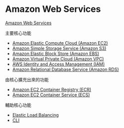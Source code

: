 Amazon Web Services
===================

[Amazon Web Services](https://aws.amazon.com/)

主要核心功能

* [Amazon Elastic Compute Cloud (Amazon EC2)](https://aws.amazon.com/tw/ec2/)
* [Amazon Simple Storage Service (Amazon S3)](https://aws.amazon.com/tw/s3/)
* [Amazon Elastic Block Store (Amazon EBS)](https://aws.amazon.com/tw/ebs/)
* [Amazon Virtual Private Cloud (Amazon VPC)](vpc.md)
* [AWS Identity and Access Management (IAM)](https://aws.amazon.com/tw/iam/)
* [Amazon Relational Database Service (Amazon RDS)](https://aws.amazon.com/tw/rds/)

由核心擴充出來的功能

* [Amazon EC2 Container Registry (ECR)](https://aws.amazon.com/tw/ecr/)
* [Amazon EC2 Container Service (ECS)](https://aws.amazon.com/tw/ecs/)

輔助核心功能

* [Elastic Load Balancing](https://aws.amazon.com/tw/elasticloadbalancing/)
* [CLI](cli.md)
